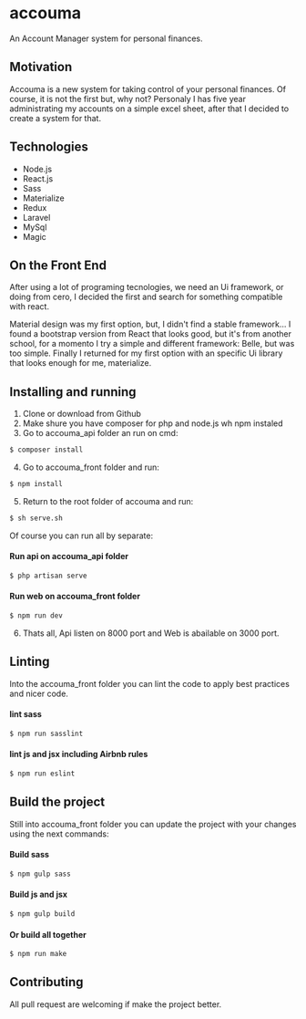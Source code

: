 # accouma
An Account Manager system for personal finances.

## Motivation

Accouma is a new system for taking control of your personal finances. Of course, it is not the first but, why not? Personaly I has five year administrating my accounts on a simple excel sheet, after that I decided to create a system for that.

## Technologies

  - Node.js
  - React.js
  - Sass
  - Materialize
  - Redux
  - Laravel
  - MySql
  - Magic
 
## On the Front End

After using a lot of programing tecnologies, we need an Ui framework, or doing from cero, I decided the first and search for something compatible with react.

Material design was my first option, but, I didn't find a stable framework... I found a bootstrap version from React that looks good, but it's from another school, for a momento I try a simple and different framework: Belle, but was too simple. Finally I returned for my first option with an specific Ui library that looks enough for me, materialize.

## Installing and running

 1. Clone or download from Github
 2. Make shure you have composer for php and node.js wh npm instaled
 3. Go to accouma_api folder an run on cmd:
  
```sh
$ composer install
```  

4. Go to accouma_front folder and run:


```sh
$ npm install
```

5. Return to the root folder of accouma and run:
    
    
```sh
$ sh serve.sh
```

Of course you can run all by separate:

#### Run api on accouma_api folder

```sh
$ php artisan serve
```

#### Run web on accouma_front folder

```sh
$ npm run dev
```

6. Thats all, Api listen on 8000 port and Web is abailable on 3000 port.
    
    
## Linting

Into the accouma_front folder you can lint the code to apply best practices and nicer code.

#### lint sass

```sh
$ npm run sasslint
```

#### lint js and jsx including Airbnb rules

```sh
$ npm run eslint
```

## Build the project

Still into accouma_front folder you can update the project with your changes using the next commands:

#### Build sass

```sh
$ npm gulp sass
```

#### Build js and jsx

```sh
$ npm gulp build
```


#### Or build all together

```sh
$ npm run make
```

## Contributing

All pull request are welcoming if make the project better.
